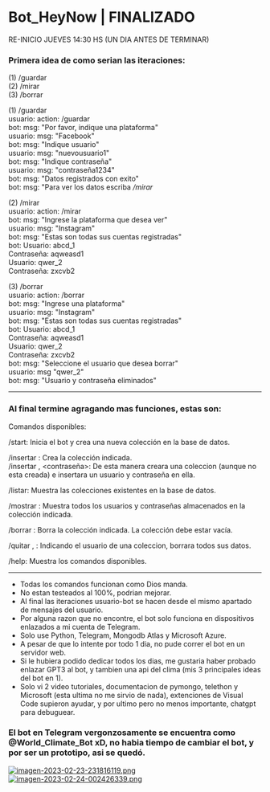 # Bot_HeyNow  | FINALIZADO  

RE-INICIO JUEVES 14:30 HS (UN DIA ANTES DE TERMINAR)  
  
### Primera idea de como serian las iteraciones:  

(1) /guardar  
(2) /mirar  
(3) /borrar  
  
(1) /guardar  
usuario: action: /guardar  
bot: msg: "Por favor, indique una plataforma"  
usuario: msg: "Facebook"  
bot: msg: "Indique usuario"  
usuario: msg: "nuevousuario1"  
bot: msg: "Indique contraseña"  
usuario: msg: "contraseña1234"  
bot: msg: "Datos registrados con exito"  
bot: msg: "Para ver los datos escriba */mirar*  
  
(2) /mirar  
usuario: action: /mirar  
bot: msg: "Ingrese la plataforma que desea ver"  
usuario: msg: "Instagram"  
bot: msg: "Estas son todas sus cuentas registradas"  
bot: Usuario: abcd_1  
     Contraseña: aqweasd1  
     Usuario: qwer_2  
     Contraseña: zxcvb2  
  
(3) /borrar  
usuario: action: /borrar  
bot: msg: "Ingrese una plataforma"  
usuario: msg: "Instagram"  
bot: msg: "Estas son todas sus cuentas registradas"  
bot: Usuario: abcd_1  
     Contraseña: aqweasd1  
     Usuario: qwer_2  
     Contraseña: zxcvb2  
bot: msg: "Seleccione el usuario que desea borrar"  
usuario: msg "qwer_2"  
bot: msg: "Usuario y contraseña eliminados"

----------------------------------------------------------------

### Al final termine agragando mas funciones, estas son:

Comandos disponibles:
    
/start: Inicia el bot y crea una nueva colección en la base de datos.

/insertar <coleccion>: Crea la colección indicada.         
/insertar <coleccion>, <username> <contraseña>: De esta manera creara una coleccion (aunque no esta creada) e insertara un usuario y contraseña en ella.

/listar: Muestra las colecciones existentes en la base de datos.

/mostrar <coleccion>: Muestra todos los usuarios y contraseñas almacenados en la colección indicada.

/borrar <coleccion>: Borra la colección indicada. La colección debe estar vacía.

/quitar <coleccion>, <usuario>: Indicando el usuario de una coleccion, borrara todos sus datos.

/help: Muestra los comandos disponibles.

----------------------------------------------------------------

- Todas los comandos funcionan como Dios manda.
- No estan testeados al 100%, podrian mejorar.
- Al final las iteraciones usuario-bot se hacen desde el mismo apartado de mensajes del usuario.
- Por alguna razon que no encontre, el bot solo funciona en dispositivos enlazados a mi cuenta de Telegram.
- Solo use Python, Telegram, Mongodb Atlas y Microsoft Azure.
- A pesar de que lo intente por todo 1 dia, no pude correr el bot en un servidor web.
- Si le hubiera podido dedicar todos los dias, me gustaria haber probado enlazar GPT3 al bot, y tambien una api del clima (mis 3 principales ideas del bot en 1).
- Solo vi 2 video tutoriales, documentacion de pymongo, telethon y Microsoft (esta ultima no me sirvio de nada), extenciones de Visual Code supieron ayudar, y por ultimo pero no menos importante, chatgpt para debuguear.


### El bot en Telegram vergonzosamente se encuentra como @World_Climate_Bot xD, no habia tiempo de cambiar el bot, y por ser un prototipo, asi se quedó.

[![imagen-2023-02-23-231816119.png](https://i.postimg.cc/KY2FCw9C/imagen-2023-02-23-231816119.png)](https://postimg.cc/BjMdKYfC)
[![imagen-2023-02-24-002426339.png](https://i.postimg.cc/66Z34Dbs/imagen-2023-02-24-002426339.png)](https://postimg.cc/23zmPXfT)
